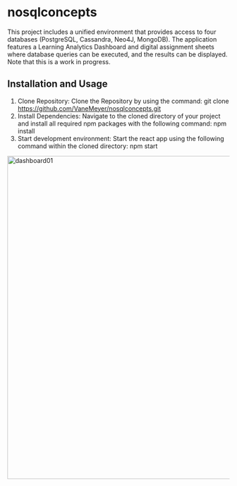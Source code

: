 # nosqlconcepts

This project includes a unified environment that provides access to four databases (PostgreSQL, Cassandra, Neo4J, MongoDB). The application features a Learning Analytics Dashboard and digital assignment sheets where database queries can be executed, and the results can be displayed. Note that this is a work in progress.

## Installation and Usage
1. Clone Repository: Clone the Repository by using the command: git clone https://github.com/VaneMeyer/nosqlconcepts.git
2. Install Dependencies: Navigate to the cloned directory of your project and install all required npm packages with the following command: npm install
3. Start development environment: Start the react app using the following command within the cloned directory: npm start

 <img width="733" alt="dashboard01" src="https://github.com/VaneMeyer/nosqlconcepts/assets/108664895/a78640b4-1593-41f2-9cc8-68e5b7c44933">
